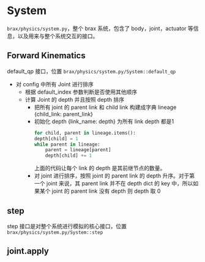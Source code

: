 # System
`brax/physics/system.py`，整个 brax 系统，包含了 body，joint，actuator 等信息，以及用来与整个系统交互的接口。

## Forward Kinematics
default_qp 接口，位置 `brax/physics/system.py/System::default_qp`
- 对 config 中所有 Joint 进行排序
  - 根据 default_index 参数判断是否使用其他顺序
  - 计算 Joint 的 depth 并且按照 depth 排序
    - 把所有 joint 的 parent link 和 child link 构建成字典 lineage {child_link: parent_link}
    - 初始化 depth {link_name: depth} 为所有 link depth 都是1
        ```python
        for child, parent in lineage.items():
        depth[child] = 1
        while parent in lineage:
            parent = lineage[parent]
            depth[child] += 1
        ```
      上面的代码让每个 link 的 depth 是其前继节点的数量。
    - 对 joint 进行排序，按照 joint 的 parent link 的 depth 升序。对于第一个 joint 来说，其 parent link 并不在 depth dict 的 key 中，所以如果某个 joint 的 parent link 没有 depth 则 depth 取 0

## step
step 接口是对整个系统进行模拟的核心接口，位置 `brax/physics/system.py/System::step`

## joint.apply
